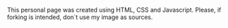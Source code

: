 This personal page was created using HTML, CSS and Javascript.
Please, if forking is intended, don`t use my image as sources.
